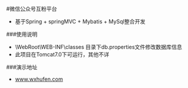
#微信公众号互粉平台

* 基于Spring + springMVC + Mybatis + MySql整合开发

###使用说明
* \WebRoot\WEB-INF\classes 目录下db.properties文件修改数据库信息
* 此项目在Tomcat7.0下可运行，其他不详

###演示地址
* www.wxhufen.com
